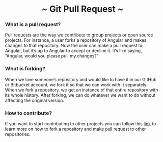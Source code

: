 <h1 align='center'>~ Git Pull Request ~</h1>

<h3>What is a pull request?</h3>

<p>Pull requests are the way we contribute to group projects or open source projects. For instance, a user forks a repository of Angular and makes changes to that repository. Now the user can make a pull request to Angular, but it’s up to Angular to accept or decline it. It’s like saying, “Angular, would you please pull my changes?”</p>

<h3>What is forking?</h3>

<p>When we love someone’s repository and would like to have it in our GitHub or Bitbucket account, we fork it so that we can work with it separately. When we fork a repository, we get an instance of that entire repository with its whole history. After forking, we can do whatever we want to do without affecting the original version.</p>

<h3>How to contribute?</h3>

<p>If you want to start contributing to other projects you can follow this <a href="https://www.digitalocean.com/community/tutorials/how-to-create-a-pull-request-on-github" target="_blank">link</a> to learn more on how to fork a repository and make pull request to other repositories.</p>
